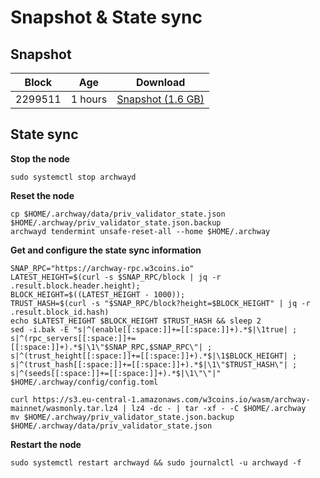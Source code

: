 # Snapshot & State sync

## Snapshot

|     Block   |     Age     |   Download  |
| ----------- | ----------- | ----------- |
|   2299511   |  1 hours | [Snapshot (1.6 GB)](https://s3.eu-central-1.amazonaws.com/w3coins.io/snapshots/archway-mainnet/archway_snapsot_latest.tar.lz4)  |

## State sync

**Stop the node**

```
sudo systemctl stop archwayd
```

**Reset the node**

```
cp $HOME/.archway/data/priv_validator_state.json $HOME/.archway/priv_validator_state.json.backup
archwayd tendermint unsafe-reset-all --home $HOME/.archway
```

**Get and configure the state sync information**

```
SNAP_RPC="https://archway-rpc.w3coins.io"
LATEST_HEIGHT=$(curl -s $SNAP_RPC/block | jq -r .result.block.header.height);
BLOCK_HEIGHT=$((LATEST_HEIGHT - 1000));
TRUST_HASH=$(curl -s "$SNAP_RPC/block?height=$BLOCK_HEIGHT" | jq -r .result.block_id.hash) 
echo $LATEST_HEIGHT $BLOCK_HEIGHT $TRUST_HASH && sleep 2
sed -i.bak -E "s|^(enable[[:space:]]+=[[:space:]]+).*$|\1true| ;
s|^(rpc_servers[[:space:]]+=[[:space:]]+).*$|\1\"$SNAP_RPC,$SNAP_RPC\"| ;
s|^(trust_height[[:space:]]+=[[:space:]]+).*$|\1$BLOCK_HEIGHT| ;
s|^(trust_hash[[:space:]]+=[[:space:]]+).*$|\1\"$TRUST_HASH\"| ;
s|^(seeds[[:space:]]+=[[:space:]]+).*$|\1\"\"|" $HOME/.archway/config/config.toml
```

```
curl https://s3.eu-central-1.amazonaws.com/w3coins.io/wasm/archway-mainnet/wasmonly.tar.lz4 | lz4 -dc - | tar -xf - -C $HOME/.archway
mv $HOME/.archway/priv_validator_state.json.backup $HOME/.archway/data/priv_validator_state.json
```

**Restart the node**

```
sudo systemctl restart archwayd && sudo journalctl -u archwayd -f
```
